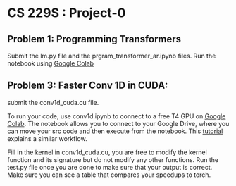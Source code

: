 # CS 229S :   Project-0

## Problem 1: Programming Transformers 
   Submit the lm.py file and the prgram_transformer_ar.ipynb files. Run the notebook using [Google Colab](https://colab.google/)

## Problem 3: Faster Conv 1D in CUDA:
   submit the conv1d_cuda.cu file. 
   
   To run your code, use conv1d.ipynb to connect to a free T4 GPU on [Google Colab](https://colab.google/). The notebook allows you to connect to your Google Drive, where you can move your src code and then execute from the notebook. This [tutorial](https://cs231n.github.io/assignments2023/assignment1/) explains a similar workflow.

Fill in the kernel in conv1d_cuda.cu, you are free to modify the kernel function and its signature but do not modify any other functions. Run the test.py file once you are done to make sure that your output is correct. Make sure you can see a table that compares your speedups to torch.
